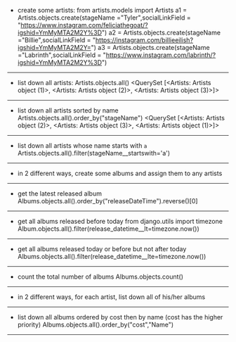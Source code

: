 - create some artists:
  from artists.models import Artists
  a1 = Artists.objects.create(stageName ="Tyler",socialLinkField = "https://www.instagram.com/feliciathegoat/?igshid=YmMyMTA2M2Y%3D")
  a2 = Artists.objects.create(stageName ="Billie",socialLinkField = "https://instagram.com/billieeilish?igshid=YmMyMTA2M2Y=")
  a3 = Artists.objects.create(stageName ="Labrinth",socialLinkField = "https://www.instagram.com/labrinth/?igshid=YmMyMTA2M2Y%3D")

---

- list down all artists:
  Artists.objects.all()
  <QuerySet [<Artists: Artists object (1)>, <Artists: Artists object (2)>, <Artists: Artists object (3)>]>

---

- list down all artists sorted by name
  Artists.objects.all().order_by("stageName")
  <QuerySet [<Artists: Artists object (2)>, <Artists: Artists object (3)>, <Artists: Artists object (1)>]>

---

- list down all artists whose name starts with `a`
  Artists.objects.all().filter(stageName\_\_startswith='a')

---

- in 2 different ways, create some albums and assign them to any artists

---

- get the latest released album
  Albums.objects.all().order_by("releaseDateTime").reverse()[0]

---

- get all albums released before today
  from django.utils import timezone Album.objects.all().filter(release_datetime\_\_lt=timezone.now())

---

- get all albums released today or before but not after today
  Albums.objects.all().filter(release_datetime\_\_lte=timezone.now())

---

- count the total number of albums
  Albums.objects.count()

---

- in 2 different ways, for each artist, list down all of his/her albums

---

- list down all albums ordered by cost then by name (cost has the higher priority)
  Albums.objects.all().order_by("cost","Name")

---
